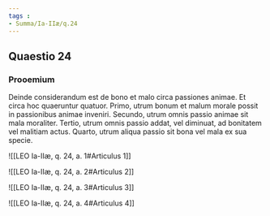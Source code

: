 ```yaml
---
tags : 
- Summa/Ia-IIæ/q.24
---
```


## Quaestio 24

### Prooemium

Deinde considerandum est de bono et malo circa passiones animae. Et circa hoc quaeruntur quatuor. Primo, utrum bonum et malum morale possit in passionibus animae inveniri. Secundo, utrum omnis passio animae sit mala moraliter. Tertio, utrum omnis passio addat, vel diminuat, ad bonitatem vel malitiam actus. Quarto, utrum aliqua passio sit bona vel mala ex sua specie.

![[LEO Ia-IIæ, q. 24, a. 1#Articulus 1]]

![[LEO Ia-IIæ, q. 24, a. 2#Articulus 2]]

![[LEO Ia-IIæ, q. 24, a. 3#Articulus 3]]

![[LEO Ia-IIæ, q. 24, a. 4#Articulus 4]]

